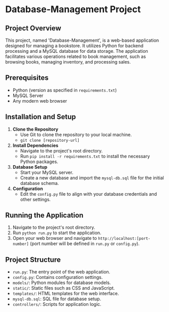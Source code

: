 # Database-Management Project

## Project Overview
This project, named 'Database-Management', is a web-based application designed for managing a bookstore. It utilizes Python for backend processing and a MySQL database for data storage. The application facilitates various operations related to book management, such as browsing books, managing inventory, and processing sales.

## Prerequisites
- Python (version as specified in `requirements.txt`)
- MySQL Server
- Any modern web browser

## Installation and Setup
1. **Clone the Repository**
   - Use Git to clone the repository to your local machine.
   - `git clone [repository-url]`
2. **Install Dependencies**
   - Navigate to the project's root directory.
   - Run `pip install -r requirements.txt` to install the necessary Python packages.
3. **Database Setup**
   - Start your MySQL server.
   - Create a new database and import the `mysql-db.sql` file for the initial database schema.
4. **Configuration**
   - Edit the `config.py` file to align with your database credentials and other settings.

## Running the Application
1. Navigate to the project's root directory.
2. Run `python run.py` to start the application.
3. Open your web browser and navigate to `http://localhost:[port-number]` (port number will be defined in `run.py` or `config.py`).

## Project Structure
- `run.py`: The entry point of the web application.
- `config.py`: Contains configuration settings.
- `models/`: Python modules for database models.
- `static/`: Static files such as CSS and JavaScript.
- `templates/`: HTML templates for the web interface.
- `mysql-db.sql`: SQL file for database setup.
- `controllers/`: Scripts for application logic.
